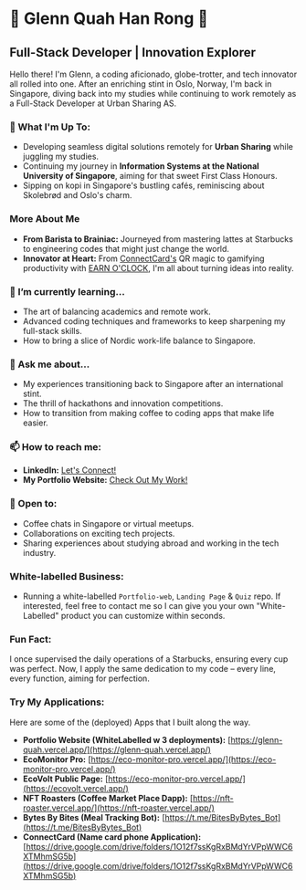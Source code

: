# 🌟 Glenn Quah Han Rong 🌟

## Full-Stack Developer | Innovation Explorer

Hello there! I'm Glenn, a coding aficionado, globe-trotter, and tech innovator all rolled into one. After an enriching stint in Oslo, Norway, I'm back in Singapore, diving back into my studies while continuing to work remotely as a Full-Stack Developer at Urban Sharing AS.

### 🚀 What I'm Up To:
- Developing seamless digital solutions remotely for **Urban Sharing** while juggling my studies.
- Continuing my journey in **Information Systems at the National University of Singapore**, aiming for that sweet First Class Honours.
- Sipping on kopi in Singapore's bustling cafés, reminiscing about Skolebrød and Oslo's charm.

### More About Me
- **From Barista to Brainiac:** Journeyed from mastering lattes at Starbucks to engineering codes that might just change the world.
- **Innovator at Heart:** From [ConnectCard's](https://github.com/glennquah/ConnectCard) QR magic to gamifying productivity with [EARN O'CLOCK](https://github.com/glennquah/EarnOClock), I'm all about turning ideas into reality.

### 🌱 I’m currently learning...
- The art of balancing academics and remote work.
- Advanced coding techniques and frameworks to keep sharpening my full-stack skills.
- How to bring a slice of Nordic work-life balance to Singapore.

### 💬 Ask me about...
- My experiences transitioning back to Singapore after an international stint.
- The thrill of hackathons and innovation competitions.
- How to transition from making coffee to coding apps that make life easier.

### 📫 How to reach me:
- **LinkedIn:** [Let's Connect!](https://www.linkedin.com/in/glenn-quah-59390a18b/)
- **My Portfolio Website:** [Check Out My Work!](https://glenn-quah.vercel.app/)

### 🤝 Open to:
- Coffee chats in Singapore or virtual meetups.
- Collaborations on exciting tech projects.
- Sharing experiences about studying abroad and working in the tech industry.

### White-labelled Business:
- Running a white-labelled `Portfolio-web`, `Landing Page` & `Quiz` repo. If interested, feel free to contact me so I can give you your own "White-Labelled" product you can customize within seconds.

### Fun Fact:
I once supervised the daily operations of a Starbucks, ensuring every cup was perfect. Now, I apply the same dedication to my code – every line, every function, aiming for perfection.

### Try My Applications:
Here are some of the (deployed) Apps that I built along the way.
- **Portfolio Website (WhiteLabelled w 3 deployments):** [https://glenn-quah.vercel.app/](https://glenn-quah.vercel.app/)
- **EcoMonitor Pro:** [https://eco-monitor-pro.vercel.app/](https://eco-monitor-pro.vercel.app/)
- **EcoVolt Public Page:** [https://eco-monitor-pro.vercel.app/](https://ecovolt.vercel.app/)
- **NFT Roasters (Coffee Market Place Dapp):** [https://nft-roaster.vercel.app/](https://nft-roaster.vercel.app/)
- **Bytes By Bites (Meal Tracking Bot):** [https://t.me/BitesByBytes_Bot](https://t.me/BitesByBytes_Bot)
- **ConnectCard (Name card phone Application):** [https://drive.google.com/drive/folders/1O12f7ssKgRxBMdYrVPpWWC6XTMhmSG5b](https://drive.google.com/drive/folders/1O12f7ssKgRxBMdYrVPpWWC6XTMhmSG5b)

